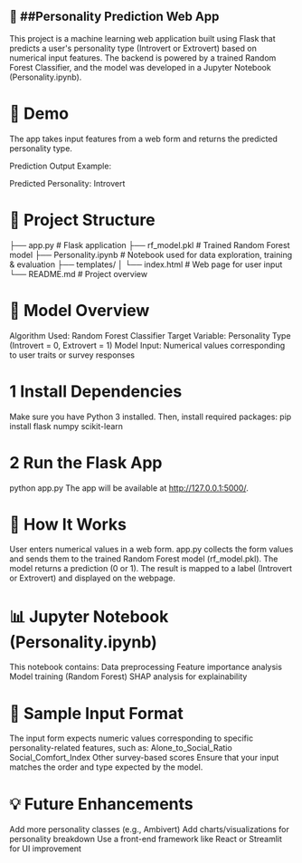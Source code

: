 ## 🧠 ##Personality Prediction Web App

This project is a machine learning web application built using Flask that predicts a user's personality type (Introvert or Extrovert) based on numerical input features. The backend is powered by a trained Random Forest Classifier, and the model was developed in a Jupyter Notebook (Personality.ipynb).

# 🚀 Demo
The app takes input features from a web form and returns the predicted personality type.

Prediction Output Example:

Predicted Personality: Introvert

# 📁 Project Structure

├── app.py               # Flask application
├── rf_model.pkl         # Trained Random Forest model
├── Personality.ipynb    # Notebook used for data exploration, training & evaluation
├── templates/
│   └── index.html       # Web page for user input 
└── README.md            # Project overview

# 🧠 Model Overview

Algorithm Used: Random Forest Classifier
Target Variable: Personality Type (Introvert = 0, Extrovert = 1)
Model Input: Numerical values corresponding to user traits or survey responses


# 1 Install Dependencies

Make sure you have Python 3 installed. Then, install required packages:
pip install flask numpy scikit-learn

# 2 Run the Flask App

python app.py
The app will be available at http://127.0.0.1:5000/.

# 📄 How It Works

User enters numerical values in a web form.
app.py collects the form values and sends them to the trained Random Forest model (rf_model.pkl).
The model returns a prediction (0 or 1).
The result is mapped to a label (Introvert or Extrovert) and displayed on the webpage.

# 📊 Jupyter Notebook (Personality.ipynb)

This notebook contains:
Data preprocessing
Feature importance analysis
Model training (Random Forest)
SHAP analysis for explainability

# 🧪 Sample Input Format

The input form expects numeric values corresponding to specific personality-related features, such as:
Alone_to_Social_Ratio
Social_Comfort_Index
Other survey-based scores
Ensure that your input matches the order and type expected by the model.

# 💡 Future Enhancements

Add more personality classes (e.g., Ambivert)
Add charts/visualizations for personality breakdown
Use a front-end framework like React or Streamlit for UI improvement





